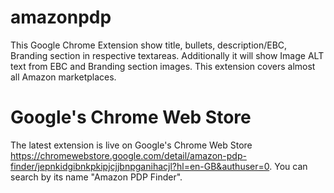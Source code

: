 # amazonpdp
This Google Chrome Extension show title, bullets, description/EBC, Branding section in respective textareas. Additionally it will show Image ALT text from EBC and Branding section images. This extension covers almost all Amazon marketplaces.

# Google's Chrome Web Store
The latest extension is live on Google's Chrome Web Store https://chromewebstore.google.com/detail/amazon-pdp-finder/jepnkidgibnkpkipjcjjbnpganihacjl?hl=en-GB&authuser=0. You can search by its name "Amazon PDP Finder".
